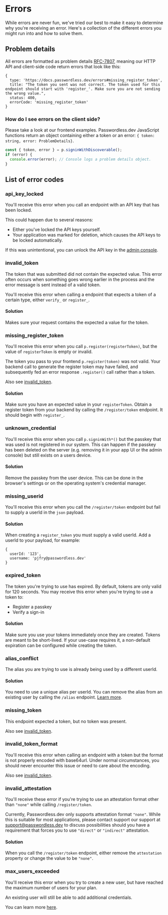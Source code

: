 # Errors

While errors are never fun, we've tried our best to make it easy to determine why you're receiving an error. Here's a collection of the different errors you might run into and how to solve them.

## Problem details

All errors are formatted as problem details [RFC-7807](https://www.rfc-editor.org/rfc/rfc7807), meaning our HTTP API and client-side code return errors that look like this:

```json5
{
  type: 'https://docs.passwordless.dev/errors#missing_register_token',
  title: "The token you sent was not correct. The token used for this endpoint should start with 'register_'. Make sure you are not sending the wrong value.",
  status: 400,
  errorCode: 'missing_register_token'
}
```

### How do I see errors on the client side?

Please take a look at our frontend examples. Passwordless.dev JavaScript functions return an object containing either a token or an error: `{ token: string, error: ProblemDetails}`.

```ts
const { token, error } = p.signinWithDiscoverable();
if (error) {
  console.error(error); // Console logs a problem details object.
}
```

## List of error codes

### api_key_locked

You'll receive this error when you call an endpoint with an API key that has been locked.

This could happen due to several reasons:

- Either you've locked the API keys yourself.
- Your application was marked for deletion, which causes the API keys to be locked automatically.

If this was unintentional, you can unlock the API key in the [admin console](admin-console.md).

### invalid_token

The token that was submitted did not contain the expected value. This error often occurs when something goes wrong earlier in the process and the error message is sent instead of a valid token.

You'll receive this error when calling a endpoint that expects a token of a certain type, either `verify_` or `register_`.

#### Solution

Makes sure your request contains the expected a value for the token.

### missing_register_token

You'll receive this error when you call `p.register(registerToken)`, but the value of `registerToken` is empty or invalid.

The token you pass to your frontend `p.register(token)` was not valid. Your backend call to generate the register token may have failed, and subsequently fed an error response `.register()` call rather than a token.

Also see [invalid_token](#invalid-token).

#### Solution

Make sure you have an expected value in your `registerToken`. Obtain a register token from your backend by calling the `/register/token` endpoint. It should begin with `register_`.

### unknown_credential

You'll receive this error when you call `p.signinWith*()` but the passkey that was used is not registered in our system. This can happen if the passkey has been deleted on the server (e.g. removing it in your app UI or the admin console) but still exists on a users device.

#### Solution

Remove the passkey from the user device. This can be done in the browser's settings or on the operating system's credential manager.

### missing_userid

You'll receive this error when you call the `/register/token` endpoint but fail to supply a userId in the `json` payload.

#### Solution

When creating a `register_token` you must supply a valid userId. Add a userId to your payload, for example:

```json5
{
  userId: '123',
  username: 'pjfry@passwordless.dev'
}
```

### expired_token

The token you're trying to use has expired. By default, tokens are only valid for 120 seconds. You may receive this error when you're trying to use a token to:

- Register a passkey
- Verify a sign-in

#### Solution

Make sure you use your tokens immediately once they are created. Tokens are meant to be short-lived. If your use-case requires it, a non-default expiration can be configured while creating the token.

### alias_conflict

The alias you are trying to use is already being used by a different userId.

#### Solution

You need to use a unique alias per userId. You can remove the alias from an existing user by calling the `/alias` endpoint. [Learn more](https://docs.passwordless.dev/guide/api.md#alias).

### missing_token

This endpoint expected a token, but no token was present.

Also see [invalid_token](#invalid-token).

### invalid_token_format

You'll receive this error when calling an endpoint with a token but the format is not properly encoded with base64url. Under normal circumstances, you should never encounter this issue or need to care about the encoding.

Also see [invalid_token](#invalid-token).

### invalid_attestation

You'll receive these error if you're trying to use an attestation format other than `"none"` while calling `/register/token`.

Currently, Passwordless.dev only supports attestation format `"none"`. While this is suitable for most applications, please contact support our support at [support@passwordless.dev](mailto:support@passwordless.dev) to discuss possibilities should you have a requirement that forces you to use `"direct"` or `"indirect"` attestation.

#### Solution

When you call the `/register/token` endpoint, either remove the `attestation` property or change the value to be `"none"`.

### max_users_exceeded

You'll receive this error when you try to create a new user, but have reached the maximum number of users for your plan.

An existing user will still be able to add additional credentials.

You can learn more [here](https://bitwarden.com/products/passwordless/).
